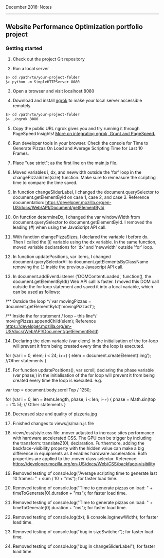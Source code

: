 December 2016: Notes

----------------------------------------------------------------------------------

## Website Performance Optimization portfolio project

### Getting started

1. Check out the project Git repository

2. Run a local server
  ```bash
  $> cd /path/to/your-project-folder
  $> python -m SimpleHTTPServer 8080
  ```
3. Open a browser and visit localhost:8080

4. Download and install [ngrok](https://ngrok.com/) to make your local server accessible remotely.
  ``` bash
  $> cd /path/to/your-project-folder
  $> ./ngrok 8080
  ```
5. Copy the public URL ngrok gives you and try running it through PageSpeed Insights! [More on integrating ngrok, Grunt and PageSpeed.](http://www.jamescryer.com/2014/06/12/grunt-pagespeed-and-ngrok-locally-testing/)

6. Run developer tools in your browser. Check the console for Time to Generate Pizzas On Load and Average Scripting Time for Last 10 Frames.

7. Place "use strict"; as the first line on the main.js file. 

8. Moved variables i, dx, and newwidth outside the 'for' loop in the changePizzaSizes(size) function. Make sure to remeasure the scripting time to compare the time saved. 

9. In function changeSliderLabel, I changed the document.querySelector to document.getElementById on case 1, case 2, and case 3. Reference documentation: https://developer.mozilla.org/en-US/docs/Web/API/Document/getElementById

10. On function determineDx, I changed the var windowWidth from document.querySelector to document.getElementById. I removed the leading (#) when using the JavaScript API call. 

11. With function changePizzaSizes, I declared the variable i before dx. Then I called the [i] variable using the dx variable. In the same function, moved variable declarations for 'dx' and 'newwidth' outside 'for' loop.

12. In function updatePositions, var items, I changed document.querySelectorAll to document.getElementsByClassName removing the (.) inside the previous Javascript API call. 

13. In document.addEventListener ('DOMContentLoaded', function(), the document.getElementById() Web API call is faster. I moved this DOM call outside the for loop statement and saved it into a local variable, which can be used as follows:

/** Outside the loop */
var movingPizzas = document.getElementById('movingPizzas1');

/** Inside the for statement / loop – this line*/
movingPizzas.appendChild(elem);
Reference
https://developer.mozilla.org/en-US/docs/Web/API/Document/getElementById)

14. Declaring the elem variable (var elem;) in the initialisation of the for-loop will prevent it from being created every time the loop is executed.

for (var i = 0, elem; i < 24; i++) {
    elem = document.createElement('img');
    //Other statements
}

15. For function updatePositions(), var scroll, declaring the phase variable (var phase;) in the initialisation of the for loop will prevent it from being created every time the loop is executed.
e.g.

var top = document.body.scrollTop / 1250;

for (var i = 0, len = items.length, phase; i < len; i++) {
    phase = Math.sin(top + i % 5);
    // Other statements
}

16. Decreased size and quality of pizzeria.jpg

17. Finished changes to views/js/main.js file

18. views/css/style.css file .mover adjusted to increase  sites performance with hardware accelerated CSS. The GPU can be trigger by including the transform: translateZ(0); declaration. Furthermore, adding the backface-visibility property with the hidden value can make a big difference in equipments as it enables hardware acceleration. Both properties are applied to the .mover class selector.
Reference: https://developer.mozilla.org/en-US/docs/Web/CSS/backface-visibility

19. Removed testing of console.log("Average scripting time to generate last 10 frames: " + sum / 10 + "ms"); for faster load time. 

20. Removed testing of console.log("Time to generate pizzas on load: " + timeToGenerate[0].duration + "ms"); for faster load time.

21. Removed testing of console.log("Time to generate pizzas on load: " + timeToGenerate[0].duration + "ms"); for faster load time.

22. Removed testing of console.log(dx); & console.log(newWidth); for faster load time.

23. Removed testing of console.log("bug in sizeSwitcher"); for faster load time.

24. Removed testing of console.log("bug in changeSliderLabel"); for faster load time. 
